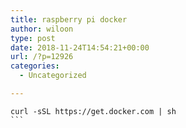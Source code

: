 ```yaml
---
title: raspberry pi docker
author: wiloon
type: post
date: 2018-11-24T14:54:21+00:00
url: /?p=12926
categories:
  - Uncategorized

---
```

<pre><code class="language-shell line-numbers">curl -sSL https://get.docker.com | sh
```

<https://www.raspberrypi.org/blog/docker-comes-to-raspberry-pi/>